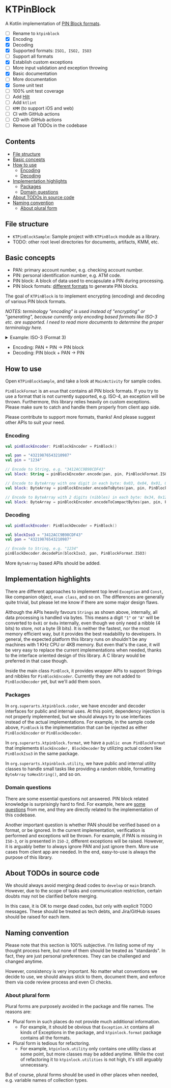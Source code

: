 # KTPinBlock

A Kotlin implementation of [PIN Block formats](https://www.eftlab.com/knowledge-base/complete-list-of-pin-blocks).

- [ ] Rename to `ktpinblock`
- [x] Encoding
- [x] Decoding
- [x] Supported formats: `ISO1, ISO2, ISO3`
- [ ] Support all formats
- [x] Establish custom exceptions
- [ ] More input validation and exception throwing
- [x] Basic documentation
- [ ] More documentation
- [x] Some unit test
- [ ] 100% unit test coverage
- [ ] Add [Hilt](https://developer.android.com/training/dependency-injection/hilt-android)
- [ ] Add `ktlint`
- [ ] `KMM` (to support iOS and web)
- [ ] CI with GitHub actions
- [ ] CD with GitHub actions
- [ ] Remove all TODOs in the codebase

<!-- START doctoc generated TOC please keep comment here to allow auto update -->
<!-- DON'T EDIT THIS SECTION, INSTEAD RE-RUN doctoc TO UPDATE -->
## Contents

- [File structure](#file-structure)
- [Basic concepts](#basic-concepts)
- [How to use](#how-to-use)
  - [Encoding](#encoding)
  - [Decoding](#decoding)
- [Implementation highlights](#implementation-highlights)
  - [Packages](#packages)
  - [Domain questions](#domain-questions)
- [About TODOs in source code](#about-todos-in-source-code)
- [Naming convention](#naming-convention)
  - [About plural form](#about-plural-form)

<!-- END doctoc generated TOC please keep comment here to allow auto update -->

## File structure

- `KTPinBlockSample`: Sample project with `KTPinBlock` module as a library.
- TODO: other root level directories for documents, artifacts, KMM, etc.

## Basic concepts

- PAN: primary account number, e.g. checking account number.
- PIN: personal identification number, e.g. ATM code.
- PIN block: A block of data used to encapsulate a PIN during processing.
- PIN block formats: [different formats]((https://www.eftlab.com/knowledge-base/complete-list-of-pin-blocks)) to generate PIN blocks.

The goal of `KTPinBlock` is to implement encrypting (encoding) and decoding of various PIN block formats.

*NOTES: terminology "encoding" is used instead of "encrypting" or "generating", because currently only encoding based formats like ISO-3 etc. are supported. I need to read more documents to determine the proper terminology here.*

<details>
  <summary>Example: ISO-3 (Format 3)</summary>

The following output is from [BP-Tools](https://www.eftlab.com/post/bp-tools-is-multiplatform).

```
PIN blocks: PIN block encrypt operation finished
****************************************
PAN:            43219876543210987
PIN:            1234
PAD:            N/A
Format:         Format 3 (ISO-3)
—————————————-
Clear PIN block:3412ACC9B98CDF43

PIN blocks: PIN block decode operation finished
****************************************
PIN block:      3412ACC9B98CDF43
PAN:            43219876543210987
PAD:            N/A
Format:         Format 3 (ISO-3)
—————————————-
Decoded PIN:    1234
```

</details>

- Encoding: PAN + PIN -> PIN block
- Decoding: PIN block + PAN -> PIN

## How to use

Open `KTPinBlockSample`, and take a look at `MainActivity` for sample codes.

`PinBlockFormat` is an `enum` that contains all PIN block formats. If you try to use a format that is not currently supported, e.g. ISO-4, an exception will be thrown. Furthermore, this library relies heavily on custom exceptions. Please make sure to catch and handle them properly from client app side.

Please contribute to support more formats, thanks! And please suggest other APIs to suit your need.

### Encoding

```kotlin
val pinBlockEncoder: PinBlockEncoder = PinBlock()

val pan = "43219876543210987"
val pin = "1234"

// Encode to String, e.g. "3412ACC9B98CDF43"
val block: String = pinBlockEncoder.encode(pan, pin, PinBlockFormat.ISO3)

// Encode to ByteArray with one digit in each byte: 0x03, 0x04, 0x01, 0x02, 0x0a, 0x0c, ...
val block: ByteArray = pinBlockEncoder.encodeToBytes(pan, pin, PinBlockFormat.ISO3)

// Encode to ByteArray with 2 digits (nibbles) in each byte: 0x34, 0x12, 0xac, 0xc9, 0xb9, 0x8c, ...
val block: ByteArray = pinBlockEncoder.encodeToCompactBytes(pan, pin, PinBlockFormat.ISO3)
```

### Decoding

```kotlin
val pinBlockEncoder: PinBlockDecoder = PinBlock()

val blockIso3 = "3412ACC9B98CDF43"
val pan = "43219876543210987"

// Encode to String, e.g. "1234"
pinBlockDecoder.decodePin(blockIso3, pan, PinBlockFormat.ISO3)
```

More `ByteArray` based APIs should be added.

## Implementation highlights

There are different approaches to implement top level `Exception` and `Const`, like companion object, `enum class`, and so on. The differences are generally quite trivial, but please let me know if there are some major design flaws.

Although the APIs heavily favours `Strings` as shown above, internally, all data processing is handled via bytes. This means a digit `"1"` or `"A"` will be converted to `0x01` or `0x0a` internally, even though we only need a nibble (4 bits) to store, not a byte (8 bits). It is neither the fastest, nor the most memory efficient way, but it provides the best readability to developers. In general, the expected platform this library runs on shouldn't be any machines with 1 KHz CPU or 4KB memory. But even that's the case, it will be very easy to replace the current implementations when needed, thanks to the interface oriented design of this library. A C library would be preferred in that case though.

Inside the main class `PinBlock`, it provides wrapper APIs to support Strings and nibbles for `PinBlockEncoder`. Currently they are not added to `PinBlockDecoder` yet, but we'll add them soon.

### Packages

In `org.superarts.ktpinblock.coder`, we have encoder and decoder interfaces for public and internal uses. At this point, dependency injection is not properly implemented, but we should always try to use interfaces instead of the actual implementations. For example, in the sample code above, `PinBlock` is the implementation that can be injected as either `PinBlockEncoder` or `PinBlockDecoder`.

In `org.superarts.ktpinblock.format`, we have a `public enum PinBlockFormat` that implements `BlockEncoder, BlockDecoder` by utilizing actual coders like `PinBlockIso3` in the same package.

In `org.superarts.ktpinblock.utility`, we have public and internal utility classes to handle small tasks like providing a random nibble, formatting `ByteArray` `toHexString()`, and so on.

### Domain questions

There are some essential questions not answered. PIN block related knowledge is surprisingly hard to find. For example, here are [some questions](https://github.com/hosseinmd/data-crypto/issues/10#issuecomment-1734701260) from me, and they are directly related to the implementation of this codebase.

Another important question is whether PAN should be verified based on a format, or be ignored. In the current implementation, verification is performed and exceptions will be thrown. For example, if PAN is missing in `ISO-3`, or is presented in `ISO-2`, different exceptions will be raised. However, it is arguably better to always ignore PAN and just ignore them. More use cases from client app are needed. In the end, easy-to-use is always the purpose of this library.

## About TODOs in source code

We should always avoid merging dead codes to `develop` or `main` branch. However, due to the scope of tasks and communication restriction, certain doubts may not be clarified before merging.

In this case, it is OK to merge dead codes, but only with explicit TODO messages. These should be treated as tech debts, and Jira/GitHub issues should be raised for each item.

## Naming convention

Please note that this section is 100% subjective. I'm listing some of my thought process here, but none of them should be treated as "standards". In fact, they are just personal preferences. They can be challenged and changed anytime.

However, consistency is very important. No matter what conventions we decide to use, we should always stick to them, document them, and enforce them via code review process and even CI checks.

### About plural form

Plural forms are purposely avoided in the package and file names. The reasons are:

- Plural form in such places do not provide much additional information. 
  - For example, it should be obvious that `Exception.kt` contains all kinds of Exceptions in the package, and `ktpinlock.format` package contains all the formats.
- Plural form is tedious for refactoring.
  - For example, `ktpinlock.utility` only contains one utility class at some point, but more classes may be added anytime. While the cost of refactoring it to `ktpinlock.utilities` is not high, it's still arguably unnecessary.

But of course, plural forms should be used in other places when needed, e.g. variable names of collection types.